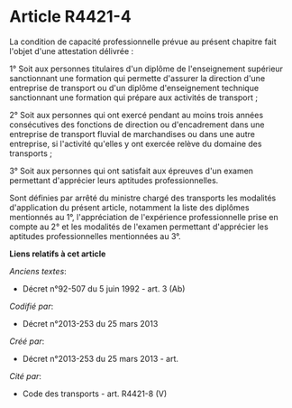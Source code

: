 # Article R4421-4

La condition de capacité professionnelle prévue au présent chapitre fait l'objet d'une attestation délivrée :

1° Soit aux personnes titulaires d'un diplôme de l'enseignement supérieur sanctionnant une formation qui permette d'assurer
la direction d'une entreprise de transport ou d'un diplôme d'enseignement technique sanctionnant une formation qui prépare
aux activités de transport ;

2° Soit aux personnes qui ont exercé pendant au moins trois années consécutives des fonctions de direction ou d'encadrement
dans une entreprise de transport fluvial de marchandises ou dans une autre entreprise, si l'activité qu'elles y ont exercée
relève du domaine des transports ;

3° Soit aux personnes qui ont satisfait aux épreuves d'un examen permettant d'apprécier leurs aptitudes professionnelles.

Sont définies par arrêté du ministre chargé des transports les modalités d'application du présent article, notamment la liste
des diplômes mentionnés au 1°, l'appréciation de l'expérience professionnelle prise en compte au 2° et les modalités de
l'examen permettant d'apprécier les aptitudes professionnelles mentionnées au 3°.

**Liens relatifs à cet article**

_Anciens textes_:

  - Décret n°92-507 du 5 juin 1992 - art. 3 (Ab)

_Codifié par_:

  - Décret n°2013-253 du 25 mars 2013

_Créé par_:

  - Décret n°2013-253 du 25 mars 2013 - art.

_Cité par_:

  - Code des transports - art. R4421-8 (V)
